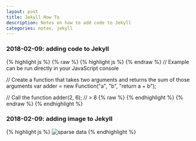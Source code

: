 ```yaml
---
layout: post
title: Jekyll How To
description: Notes on how to add code to Jekyll
categories: notes, jekyll
---
```


### 2018-02-09: adding code to Jekyll

{% highlight js %}
{% raw %} 
{% highlight js %} {% endraw %}
// Example can be run directly in your JavaScript console

// Create a function that takes two arguments and returns the sum of those arguments
var adder = new Function("a", "b", "return a + b");

// Call the function
adder(2, 6);
// > 8
{% raw %} 
{% endhighlight %}  {% endraw %}
{% endhighlight %}


### 2018-02-09: adding image to Jekyll

{% highlight js %}
<img class="caption__media" src="{{ site.url }}/assets/img/customer-relationship-pred-1.png" alt="sparse data" title="spase data">
{% endhighlight %}